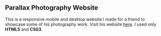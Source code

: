 ## Parallax Photography Website

This is a responsive mobile and desktop website I made for a friend to showcase some of his photography
work. Visit his website [here](http://www.petrischoeman.com). I used only **HTML5** and
**CSS3**.